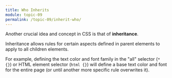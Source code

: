 ```yaml
---
title: Who Inherits
module: topic-09
permalink: /topic-09/inherit-who/
---
```


<div class="divider-heading"></div>

Another crucial idea and concept in CSS is that of **inheritance**.

Inheritance allows rules for certain aspects defined in parent elements to apply to all children elements.

For example, defining the text color and font family in the "all" selector (`* {}`) or HTML element selector (`html {}`) will define a base text color and font for the entire page (or until another more specific rule overwrites it).


<div class="codepen-embed">
  <p data-height="600" data-theme-id="30567" data-slug-hash="JrzbYe" data-default-tab="css,result" data-user="Media-Ed-Online" data-embed-version="2" data-pen-title="[Topic-07] Inheritance, Pt. 1" class="codepen"></p>
</div>
